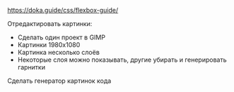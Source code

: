 
https://doka.guide/css/flexbox-guide/


Отредактировать картинки:
- Сделать один проект в GIMP
- Картинки 1980x1080
- Картинка несколько слоёв
- Некоторые слоя можно показывать, другие убирать и генерировать гарнитки

Сделать генератор картинок кода
